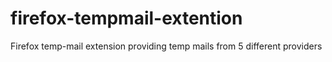 # firefox-tempmail-extention
Firefox temp-mail extension providing temp mails from 5 different providers

